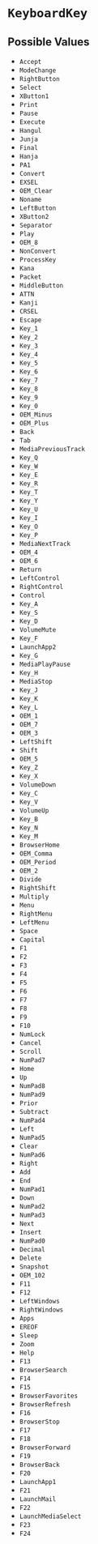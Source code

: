 # `KeyboardKey`



## Possible Values

* `Accept`
* `ModeChange`
* `RightButton`
* `Select`
* `XButton1`
* `Print`
* `Pause`
* `Execute`
* `Hangul`
* `Junja`
* `Final`
* `Hanja`
* `PA1`
* `Convert`
* `EXSEL`
* `OEM_Clear`
* `Noname`
* `LeftButton`
* `XButton2`
* `Separator`
* `Play`
* `OEM_8`
* `NonConvert`
* `ProcessKey`
* `Kana`
* `Packet`
* `MiddleButton`
* `ATTN`
* `Kanji`
* `CRSEL`
* `Escape`
* `Key_1`
* `Key_2`
* `Key_3`
* `Key_4`
* `Key_5`
* `Key_6`
* `Key_7`
* `Key_8`
* `Key_9`
* `Key_0`
* `OEM_Minus`
* `OEM_Plus`
* `Back`
* `Tab`
* `MediaPreviousTrack`
* `Key_Q`
* `Key_W`
* `Key_E`
* `Key_R`
* `Key_T`
* `Key_Y`
* `Key_U`
* `Key_I`
* `Key_O`
* `Key_P`
* `MediaNextTrack`
* `OEM_4`
* `OEM_6`
* `Return`
* `LeftControl`
* `RightControl`
* `Control`
* `Key_A`
* `Key_S`
* `Key_D`
* `VolumeMute`
* `Key_F`
* `LaunchApp2`
* `Key_G`
* `MediaPlayPause`
* `Key_H`
* `MediaStop`
* `Key_J`
* `Key_K`
* `Key_L`
* `OEM_1`
* `OEM_7`
* `OEM_3`
* `LeftShift`
* `Shift`
* `OEM_5`
* `Key_Z`
* `Key_X`
* `VolumeDown`
* `Key_C`
* `Key_V`
* `VolumeUp`
* `Key_B`
* `Key_N`
* `Key_M`
* `BrowserHome`
* `OEM_Comma`
* `OEM_Period`
* `OEM_2`
* `Divide`
* `RightShift`
* `Multiply`
* `Menu`
* `RightMenu`
* `LeftMenu`
* `Space`
* `Capital`
* `F1`
* `F2`
* `F3`
* `F4`
* `F5`
* `F6`
* `F7`
* `F8`
* `F9`
* `F10`
* `NumLock`
* `Cancel`
* `Scroll`
* `NumPad7`
* `Home`
* `Up`
* `NumPad8`
* `NumPad9`
* `Prior`
* `Subtract`
* `NumPad4`
* `Left`
* `NumPad5`
* `Clear`
* `NumPad6`
* `Right`
* `Add`
* `End`
* `NumPad1`
* `Down`
* `NumPad2`
* `NumPad3`
* `Next`
* `Insert`
* `NumPad0`
* `Decimal`
* `Delete`
* `Snapshot`
* `OEM_102`
* `F11`
* `F12`
* `LeftWindows`
* `RightWindows`
* `Apps`
* `EREOF`
* `Sleep`
* `Zoom`
* `Help`
* `F13`
* `BrowserSearch`
* `F14`
* `F15`
* `BrowserFavorites`
* `BrowserRefresh`
* `F16`
* `BrowserStop`
* `F17`
* `F18`
* `BrowserForward`
* `F19`
* `BrowserBack`
* `F20`
* `LaunchApp1`
* `F21`
* `LaunchMail`
* `F22`
* `LaunchMediaSelect`
* `F23`
* `F24`
